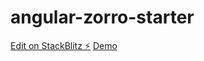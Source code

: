 # angular-zorro-starter

[Edit on StackBlitz ⚡️](https://stackblitz.com/edit/ng-zorro-antd-ivy-upcfmg)
[Demo](https://ng-zorro-antd-ivy-upcfmg.stackblitz.io)
